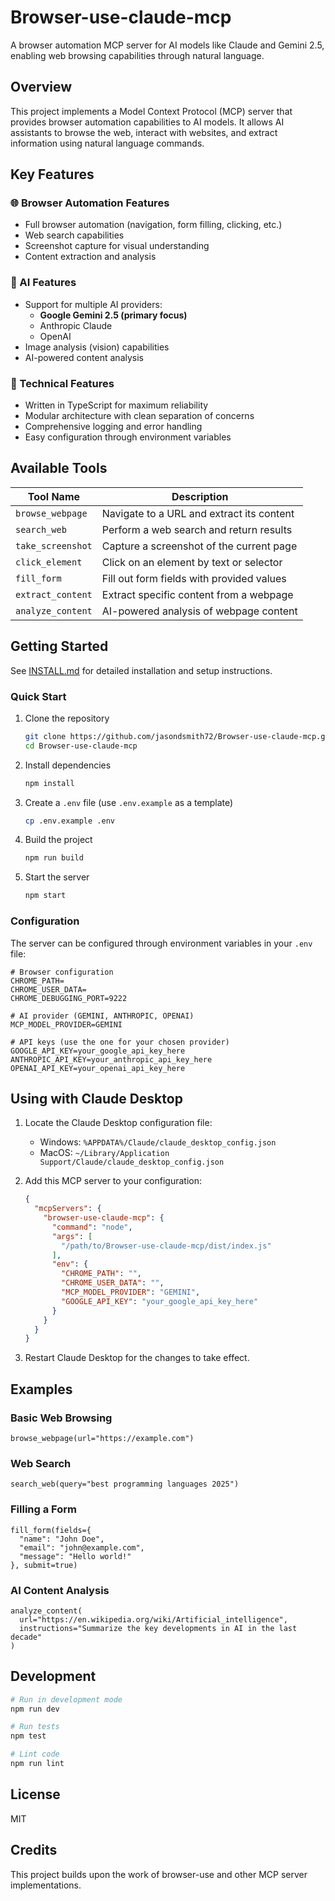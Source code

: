 # Browser-use-claude-mcp

A browser automation MCP server for AI models like Claude and Gemini 2.5, enabling web browsing capabilities through natural language.

## Overview

This project implements a Model Context Protocol (MCP) server that provides browser automation capabilities to AI models. It allows AI assistants to browse the web, interact with websites, and extract information using natural language commands.

## Key Features

### 🌐 Browser Automation Features
- Full browser automation (navigation, form filling, clicking, etc.)
- Web search capabilities
- Screenshot capture for visual understanding
- Content extraction and analysis

### 🤖 AI Features
- Support for multiple AI providers:
  - **Google Gemini 2.5 (primary focus)**
  - Anthropic Claude
  - OpenAI
- Image analysis (vision) capabilities
- AI-powered content analysis

### 🔧 Technical Features
- Written in TypeScript for maximum reliability
- Modular architecture with clean separation of concerns
- Comprehensive logging and error handling
- Easy configuration through environment variables

## Available Tools

| Tool Name | Description |
|-----------|-------------|
| `browse_webpage` | Navigate to a URL and extract its content |
| `search_web` | Perform a web search and return results |
| `take_screenshot` | Capture a screenshot of the current page |
| `click_element` | Click on an element by text or selector |
| `fill_form` | Fill out form fields with provided values |
| `extract_content` | Extract specific content from a webpage |
| `analyze_content` | AI-powered analysis of webpage content |

## Getting Started

See [INSTALL.md](INSTALL.md) for detailed installation and setup instructions.

### Quick Start

1. Clone the repository
   ```bash
   git clone https://github.com/jasondsmith72/Browser-use-claude-mcp.git
   cd Browser-use-claude-mcp
   ```

2. Install dependencies
   ```bash
   npm install
   ```

3. Create a `.env` file (use `.env.example` as a template)
   ```bash
   cp .env.example .env
   ```

4. Build the project
   ```bash
   npm run build
   ```

5. Start the server
   ```bash
   npm start
   ```

### Configuration

The server can be configured through environment variables in your `.env` file:

```
# Browser configuration
CHROME_PATH=
CHROME_USER_DATA=
CHROME_DEBUGGING_PORT=9222

# AI provider (GEMINI, ANTHROPIC, OPENAI)
MCP_MODEL_PROVIDER=GEMINI

# API keys (use the one for your chosen provider)
GOOGLE_API_KEY=your_google_api_key_here
ANTHROPIC_API_KEY=your_anthropic_api_key_here
OPENAI_API_KEY=your_openai_api_key_here
```

## Using with Claude Desktop

1. Locate the Claude Desktop configuration file:
   - Windows: `%APPDATA%/Claude/claude_desktop_config.json`
   - MacOS: `~/Library/Application Support/Claude/claude_desktop_config.json`

2. Add this MCP server to your configuration:
   ```json
   {
     "mcpServers": {
       "browser-use-claude-mcp": {
         "command": "node",
         "args": [
           "/path/to/Browser-use-claude-mcp/dist/index.js"
         ],
         "env": {
           "CHROME_PATH": "",
           "CHROME_USER_DATA": "",
           "MCP_MODEL_PROVIDER": "GEMINI",
           "GOOGLE_API_KEY": "your_google_api_key_here"
         }
       }
     }
   }
   ```

3. Restart Claude Desktop for the changes to take effect.

## Examples

### Basic Web Browsing

```
browse_webpage(url="https://example.com")
```

### Web Search

```
search_web(query="best programming languages 2025")
```

### Filling a Form

```
fill_form(fields={
  "name": "John Doe",
  "email": "john@example.com",
  "message": "Hello world!"
}, submit=true)
```

### AI Content Analysis

```
analyze_content(
  url="https://en.wikipedia.org/wiki/Artificial_intelligence",
  instructions="Summarize the key developments in AI in the last decade"
)
```

## Development

```bash
# Run in development mode
npm run dev

# Run tests
npm test

# Lint code
npm run lint
```

## License

MIT

## Credits

This project builds upon the work of browser-use and other MCP server implementations.
